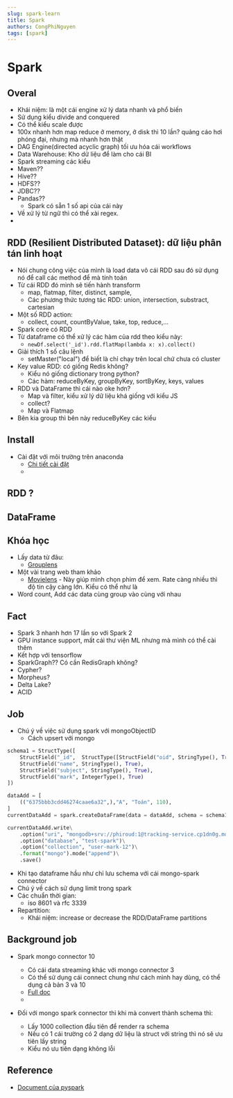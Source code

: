 ```yaml
---
slug: spark-learn
title: Spark
authors: CongPhiNguyen
tags: [spark]
---
```


# Spark

## Overal

- Khái niệm: là một cái engine xử lý data nhanh và phổ biến
- Sử dụng kiểu divide and conquered
- Có thể kiểu scale được
- 100x nhanh hơn map reduce ở memory, ở disk thì 10 lần? quảng cáo hơi phóng đại, nhưng mà nhanh hơn thật
- DAG Engine(directed acyclic graph) tối ưu hóa cái workflows
- Data Warehouse: Kho dữ liệu để làm cho cái BI
- Spark streaming các kiểu
- Maven??
- Hive??
- HDFS??
- JDBC??
- Pandas??
  - Spark có sẵn 1 số api của cái này
- Về xử lý từ ngữ thì có thể xài regex.
-

## RDD (Resilient Distributed Dataset): dữ liệu phân tán linh hoạt

- Nói chung công việc của mình là load data vô cái RDD sau đó sử dụng nó để call các method để mà tính toán
- Từ cái RDD đó mình sẽ tiến hành transform
  - map, flatmap, filter, distinct, sample,
  - Các phương thức tương tác RDD: union, intersection, substract, cartesian
- Một số RDD action:
  - collect, count, countByValue, take, top, reduce,...
- Spark core có RDD
- Từ dataframe có thể xử lý các hàm của rdd theo kiểu này:
  - `newDf.select('_id').rdd.flatMap(lambda x: x).collect()`
- Giải thích 1 số câu lệnh
  - setMaster("local") để biết là chỉ chạy trên local chứ chưa có cluster
- Key value RDD: có giống Redis không?
  - Kiểu nó giống dictionary trong python?
  - Các hàm: reduceByKey, groupByKey, sortByKey, keys, values
- RDD và DataFrame thì cái nào oke hơn?
  - Map và filter, kiểu xử lý dữ liệu khá giống với kiểu JS
  - collect?
  - Map và Flatmap
- Bên kia group thì bên này reduceByKey các kiểu

## Install

- Cài đặt với môi trường trên anaconda
  - [Chi tiết cài đặt](https://sparkbyexamples.com/pyspark/install-pyspark-in-anaconda-jupyter-notebook/)
  -

## RDD ?

## DataFrame

## Khóa học

- Lấy data từ đâu:
  - [Grouplens](https://grouplens.org/)
- Một vài trang web tham khảo
  - [Movielens](https://movielens.org/) - Này giúp mình chọn phim để xem. Rate càng nhiều thì độ tin cậy càng lớn. Kiểu có thể như là
- Word count, Add các data cùng group vào cùng với nhau

## Fact

- Spark 3 nhanh hơn 17 lần so với Spark 2
- GPU instance support, mất cái thư viện ML nhưng mà mình có thể cài thêm
- Kết hợp với tensorflow
- SparkGraph?? Có cần RedisGraph không?
- Cypher?
- Morpheus?
- Delta Lake?
- ACID

## Job

- Chú ý về việc sử dụng spark với mongoObjectID
  - Cách upsert với mongo

```python
schema1 = StructType([
    StructField("_id",  StructType([StructField("oid", StringType(), True)]), True),
    StructField("name", StringType(), True),
    StructField("subject", StringType(), True),
    StructField("mark", IntegerType(), True)
])

dataAdd = [
    (("6375bbb3cdd46274caae6a32",),"A", "Toán", 110),
]
currentDataAdd = spark.createDataFrame(data = dataAdd, schema = schema1)

currentDataAdd.write\
    .option("uri", "mongodb+srv://phiroud:1@tracking-service.cp1dn0g.mongodb.net")\
    .option("database", "test-spark")\
    .option("collection", "user-mark-12")\
    .format("mongo").mode("append")\
    .save()
```

- Khi tạo dataframe hầu như chỉ lưu schema với cái mongo-spark connector
- Chú ý về cách sử dụng limit trong spark
- Các chuẩn thời gian:
  - iso 8601 và rfc 3339
- Repartition:
  - Khái niệm: increase or decrease the RDD/DataFrame partitions

## Background job

- Spark mongo connector 10

  - Có cái data streaming khác với mongo connector 3
  - Có thể sử dụng cái connect chung như cách mình hay dùng, có thể dụng cả bản 3 và 10
  - [Full doc](https://www.mongodb.com/developer/languages/python/streaming-data-apache-spark-mongodb/)
  -

- Đối với mongo spark connector thì khi mà convert thành schema thì:
  - Lấy 1000 collection đầu tiên để render ra schema
  - Nếu có 1 cái trường có 2 dạng dữ liệu là struct với string thì nó sẽ ưu tiên lấy string
  - Kiểu nó ưu tiên dạng không lỗi

## Reference

- [Document của pyspark](https://sparkbyexamples.com/pyspark/)
